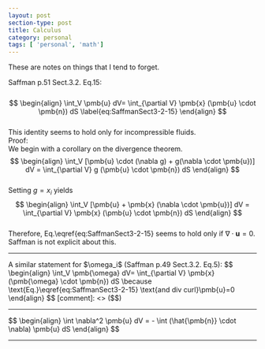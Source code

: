 ```yaml
---
layout: post
section-type: post
title: Calculus
category: personal
tags: [ 'personal', 'math']
---
```


These are notes on things that I tend to forget.

Saffman p.51 Sect.3.2. Eq.15:
<br>
<br>
$$
\begin{align}
  \int_V \pmb{u} dV= \int_{\partial V} \pmb{x} (\pmb{u} \cdot \pmb{n}) dS \label{eq:SaffmanSect3-2-15}
\end{align}
$$
<br>
This identity seems to hold only for incompressible fluids.
<br>
Proof:<br>
We begin with a corollary on the divergence theorem.<br>
$$
\begin{align}
  \int_V [\pmb{u} \cdot (\nabla g) + g(\nabla \cdot \pmb{u})] dV = \int_{\partial V} g (\pmb{u} \cdot \pmb{n}) dS
\end{align}
$$<br>
Setting $g=x_i$ yields<br>
$$
\begin{align}
  \int_V [\pmb{u} + \pmb{x} (\nabla \cdot \pmb{u})] dV = \int_{\partial V} \pmb{x}  (\pmb{u} \cdot \pmb{n}) dS
\end{align}
$$<br>
Therefore, Eq.\eqref{eq:SaffmanSect3-2-15} seems to hold only if $\nabla \cdot \pmb{u}=0$. Saffman is not explicit about this.

<hr>
A similar statement for $\omega_i$ (Saffman p.49 Sect.3.2. Eq.5):
$$
\begin{align}
  \int_V \pmb{\omega} dV= \int_{\partial V} \pmb{x} (\pmb{\omega} \cdot \pmb{n}) dS \because \text{Eq.}\eqref{eq:SaffmanSect3-2-15} \text{and div curl}\pmb{u}=0
\end{align}
$$
[comment]: <> ($$)
<hr>
$$
\begin{align}
  \int \nabla^2 \pmb{u} dV = - \int (\hat{\pmb{n}} \cdot \nabla) \pmb{u} dS 
\end{align}
$$

<hr>


[comment]: <> (\begin{align})

[comment]: <> (  \int \omega_i &#40;\pmb{x}&#41; d\pmb{x} &= \int \partial_j &#40;x_i \omega_j&#41; d\pmb{x} \because \int &#40;\partial_j x_i&#41; \omega_j + x_i \partial_j \omega_i d\pmb{x}  = \int \delta_{ij} \omega_i + x_i \partial_j \omega_j d\pmb{x} \because  \partial_j \omega_j= \text{div curl} \pmb{u}=0\\)

[comment]: <> (    &= \int_S x_i &#40;\pmb{\omega} \cdot \pmb{n}&#41; dS \because \text{Gauss's theorem})

[comment]: <> (\end{align})

[comment]: <> ($$)